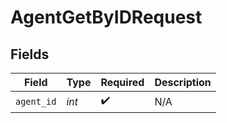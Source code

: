 # AgentGetByIDRequest


## Fields

| Field              | Type               | Required           | Description        |
| ------------------ | ------------------ | ------------------ | ------------------ |
| `agent_id`         | *int*              | :heavy_check_mark: | N/A                |